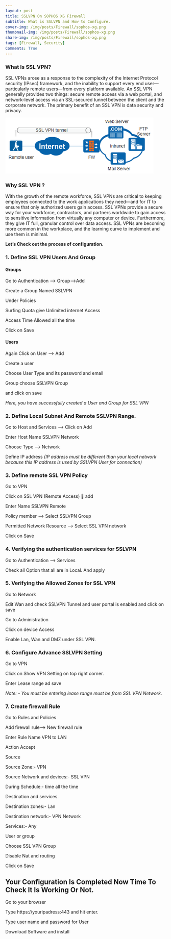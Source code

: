 ```yaml
---
layout: post
title: SSLVPN On SOPHOS XG Firewall
subtitle: What is SSLVPN and How to Configure.
cover-img: /img/posts/Firewall/sophos-xg.png
thumbnail-img: /img/posts/Firewall/sophos-xg.png
share-img: /img/posts/Firewall/sophos-xg.png
tags: [Firewall, Security]
Comments: True
---
```

### What Is SSL VPN?

SSL VPNs arose as a response to the complexity of the Internet Protocol security (IPsec) framework, and the inability to support every end user—particularly remote users—from every platform available. An SSL VPN generally provides two things: secure remote access via a web portal, and network-level access via an SSL-secured tunnel between the client and the corporate network. The primary benefit of an SSL VPN is data security and privacy.

![Firewall](/img/posts/Firewall/Firewall-Structure.png)

### Why SSL VPN ?
With the growth of the remote workforce, SSL VPNs are critical to keeping employees connected to the work applications they need—and for IT to ensure that only authorized users gain access. SSL VPNs provide a secure way for your workforce, contractors, and partners worldwide to gain access to sensitive information from virtually any computer or device. Furthermore, they give IT full, granular control over data access. SSL VPNs are becoming more common in the workplace, and the learning curve to implement and use them is minimal.

**Let’s Check out the process of configuration.**

### 1. Define SSL VPN Users And Group
#### Groups
Go to Authentication --> Group-->Add 

Create a Group Named SSLVPN

Under Policies

Surfing Quota give Unlimited internet Access

Access Time Allowed all the time

Click on Save

#### Users

Again Click on User --> Add

Create a user 

Choose User Type and its password and email

Group choose SSLVPN Group

and click on save

_Here, you have successfully created a User and Group for SSL VPN_

### 2. Define Local Subnet And Remote SSLVPN Range.

Go to Host and Services --> Click on Add

Enter Host Name SSLVPN Network

Choose Type --> Network

Define IP address _(IP address must be different than your local network because this IP address is used by SSLVPN User for connection)_

### 3. Define remote SSL VPN Policy

Go to VPN

Click on SSL VPN (Remote Access)  add

Enter Name SSLVPN Remote

Policy member --> Select SSLVPN Group

Permitted Network Resource --> Select SSL VPN network

Click on Save


### 4. Verifying the authentication services for SSLVPN

Go to Authentication --> Services

Check all Option that all are in Local. And apply

### 5. Verifying the Allowed Zones for SSL VPN

Go to Network

Edit Wan and check SSLVPN Tunnel and user portal is enabled and click on save

Go to Administration 

Click on device Access

Enable Lan, Wan and DMZ under SSL VPN.

### 6. Configure Advance SSLVPN Setting

Go to VPN

Click on Show VPN Setting on top right corner.

Enter Lease range ad save

_Note: - You must be entering lease range must be from SSL VPN Network._



### 7. Create firewall Rule

Go to Rules and Policies

Add firewall rule--> New firewall rule

Enter Rule Name VPN to LAN

Action Accept

Source

Source Zone:- VPN

Source Network and devices:-  SSL VPN

During Schedule:-  time all the time

Destination and services.

Destination zones:- Lan

Destination network:- VPN Network

Services:- Any

User or group 

Choose SSL VPN Group

Disable Nat and routing

Click on Save

## Your Configuration Is Completed Now Time To Check It Is Working Or Not.

Go to your browser

Type https://youripadress:443 and hit enter.

Type user name and password for User

Download Software and install
